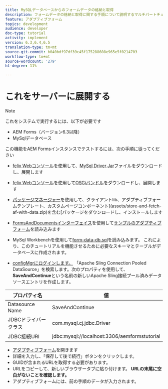 ```yaml
---
title: MySQLデータベースからのフォームデータの格納と取得
description: フォームデータの格納と取得に関する手順について説明するマルチパートチュートリアル
feature: アダプティブフォーム
topics: development
audience: developer
doc-type: tutorial
activity: implement
version: 6.3,6.4,6.5
translation-type: tm+mt
source-git-commit: b040bdf97df39c45f175288608e965e5f0214703
workflow-type: tm+mt
source-wordcount: '279'
ht-degree: 11%

---
```



# これをサーバーに展開する

>[!NOTE]
>
>これをシステムで実行するには、以下が必要です
>
>* AEM Forms（バージョン6.3以降）
>* MySqlデータベース


この機能をAEM Formsインスタンスでテストするには、次の手順に従ってください

* [felix Webコンソール](http://localhost:4502/system/console/bundles)を使用して、[MySql Driver Jar](assets/mysqldriver.jar)ファイルをダウンロードし、展開します
* [felix Webコンソール](http://localhost:4502/system/console/bundles)を使用して[OSGiバンドル](assets/SaveAndContinue.SaveAndContinue.core-1.0-SNAPSHOT.jar)をダウンロードし、展開します
* [パッケージマネージャー](http://localhost:4502/crx/packmgr/index.jsp)を使用して、クライアントlib、アダプティブフォームテンプレート、カスタムページコンポーネント](assets/store-and-fetch-af-with-data.zip)を含む[パッケージをダウンロードし、インストールします
* [FormsAndDocumentsインターフェイス](http://localhost:4502/aem/forms.html/content/dam/formsanddocuments)を使用して[サンプルのアダプティブフォーム](assets/sample-adaptive-form.zip)を読み込みます

* MySql Workbenchを使用して[form-data-db.sql](assets/form-data-db.sql)を読み込みます。 これにより、このチュートリアルを機能させるために必要なスキーマとテーブルがデータベースに作成されます。
* [configMgrにログインします。](http://localhost:4502/system/console/configMgr) 「Apache Sling Connection Pooled DataSource」を検索します。次のプロパティを使用して、**SaveAndContinue**&#x200B;という名前の新しいApache Sling接続プール済みデータソースエントリを作成します。

| プロパティ名 | 値 |
------------------------|---------------------------------------
| Datasource Name | SaveAndContinue |
| JDBCドライバークラス | com.mysql.cj.jdbc.Driver |
| JDBC接続URI | jdbc:mysql://localhost:3306/aemformstutorial |


* [アダプティブフォーム](http://localhost:4502/content/dam/formsanddocuments/demostoreandretrieveformdata/jcr:content?wcmmode=disabled)を開きます
* 詳細を入力し、「保存して後で続行」ボタンをクリックします。
* GUIDが含まれるURLを取得する必要があります。
* URLをコピーして、新しいブラウザータブに貼り付けます。 **URLの末尾に空白がないことを確認します。**
* アダプティブフォームには、前の手順のデータが入力されます。
